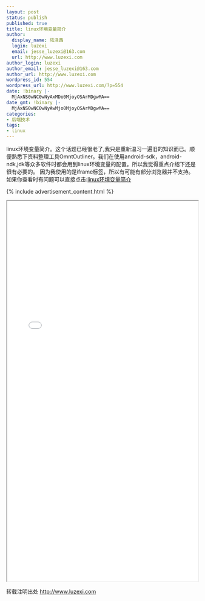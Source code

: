 ```yaml
---
layout: post
status: publish
published: true
title: linux环境变量简介
author:
  display_name: 陆泽西
  login: luzexi
  email: jesse_luzexi@163.com
  url: http://www.luzexi.com
author_login: luzexi
author_email: jesse_luzexi@163.com
author_url: http://www.luzexi.com
wordpress_id: 554
wordpress_url: http://www.luzexi.com/?p=554
date: !binary |-
  MjAxNS0wNC0wNyAxMDo0MjoyOSArMDgwMA==
date_gmt: !binary |-
  MjAxNS0wNC0wNyAwMjo0MjoyOSArMDgwMA==
categories:
- 后端技术
tags:
- linux
---
```

linux环境变量简介。这个话题已经很老了,我只是重新温习一遍旧的知识而已。顺便熟悉下资料整理工具OmntOutliner。我们在使用android-sdk，android-ndk,jdk等众多软件时都会用到linux环境变量的配置。所以我觉得重点介绍下还是很有必要的。
因为我使用的是iframe标签，所以有可能有部分浏览器并不支持。
如果你查看时有问题可以直接点击:[linux环境变量简介](/static-page/linux-env.html/index.html)

{% include advertisement_content.html %}

<iframe src="/static-page/linux-env.html/index.html" width="100%" , height="1000">
</iframe>

转载注明出处 http://www.luzexi.com
